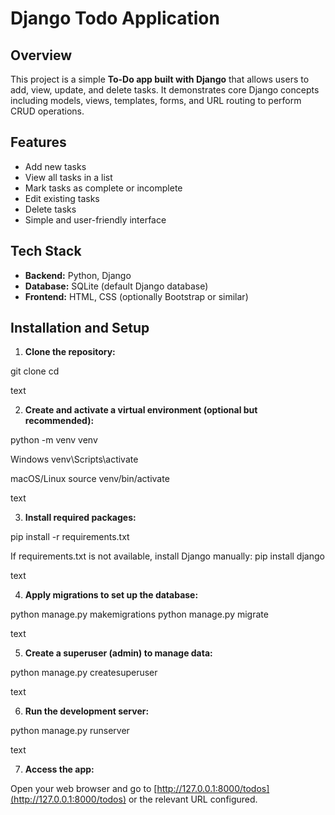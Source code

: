# Django Todo Application

## Overview
This project is a simple **To-Do app built with Django** that allows users to add, view, update, and delete tasks. It demonstrates core Django concepts including models, views, templates, forms, and URL routing to perform CRUD operations.

## Features
- Add new tasks
- View all tasks in a list
- Mark tasks as complete or incomplete
- Edit existing tasks
- Delete tasks
- Simple and user-friendly interface

## Tech Stack
- **Backend:** Python, Django
- **Database:** SQLite (default Django database)
- **Frontend:** HTML, CSS (optionally Bootstrap or similar)

## Installation and Setup

1. **Clone the repository:**

git clone <your-repo-url>
cd <your-repo-folder>

text

2. **Create and activate a virtual environment (optional but recommended):**

python -m venv venv

Windows
venv\Scripts\activate

macOS/Linux
source venv/bin/activate

text

3. **Install required packages:**

pip install -r requirements.txt

If requirements.txt is not available, install Django manually:
pip install django

text

4. **Apply migrations to set up the database:**

python manage.py makemigrations
python manage.py migrate

text

5. **Create a superuser (admin) to manage data:**

python manage.py createsuperuser

text

6. **Run the development server:**

python manage.py runserver

text

7. **Access the app:**

Open your web browser and go to [http://127.0.0.1:8000/todos](http://127.0.0.1:8000/todos) or the relevant URL configured.